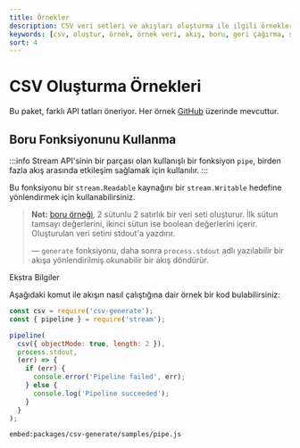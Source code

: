 ```yaml
---
title: Örnekler
description: CSV veri setleri ve akışları oluşturma ile ilgili örnekler
keywords: [csv, oluştur, örnek, örnek veri, akış, boru, geri çağırma, senkron, asenkron]
sort: 4
---
```


# CSV Oluşturma Örnekleri

Bu paket, farklı API tatları öneriyor. Her örnek [GitHub](https://github.com/adaltas/node-csv/tree/master/packages/csv-generate/samples) üzerinde mevcuttur.

## Boru Fonksiyonunu Kullanma

:::info
Stream API'sinin bir parçası olan kullanışlı bir fonksiyon `pipe`, birden fazla akış arasında etkileşim sağlamak için kullanılır.
:::

Bu fonksiyonu bir `stream.Readable` kaynağını bir `stream.Writable` hedefine yönlendirmek için kullanabilirsiniz. 

> **Not:** [boru örneği](https://github.com/adaltas/node-csv/blob/master/packages/csv-generate/samples/pipe.js), 2 sütunlu 2 satırlık bir veri seti oluşturur. İlk sütun tamsayı değerlerini, ikinci sütun ise boolean değerlerini içerir. Oluşturulan veri setini stdout'a yazdırır. 
>
> — `generate` fonksiyonu, daha sonra `process.stdout` adlı yazılabilir bir akışa yönlendirilmiş okunabilir bir akış döndürür.


Ekstra Bilgiler

Aşağıdaki komut ile akışın nasıl çalıştığına dair örnek bir kod bulabilirsiniz:

```javascript
const csv = require('csv-generate');
const { pipeline } = require('stream');

pipeline(
  csv({ objectMode: true, length: 2 }),
  process.stdout,
  (err) => {
    if (err) {
      console.error('Pipeline failed', err);
    } else {
      console.log('Pipeline succeeded');
    }
  }
);
```


`embed:packages/csv-generate/samples/pipe.js`